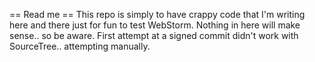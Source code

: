 
== Read me ==
This repo is simply to have crappy code that I'm writing here and there just for fun to test WebStorm.
Nothing in here will make sense.. so be aware.
First attempt at a signed commit didn't work with SourceTree.. attempting manually.